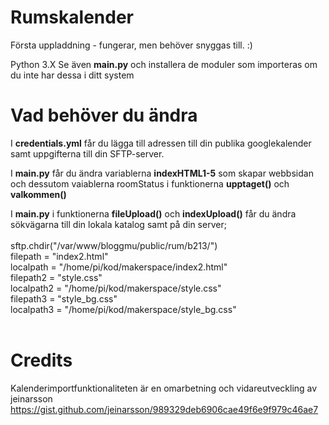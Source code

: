 # Rumskalender

Första uppladdning - fungerar, men behöver snyggas till. :) 

Python 3.X 
Se även __main.py__ och installera de moduler som importeras om du inte har dessa i ditt system

# Vad behöver du ändra
I __credentials.yml__ får du lägga till adressen till din publika googlekalender samt uppgifterna till din SFTP-server.

I __main.py__ får du ändra variablerna __indexHTML1-5__ som skapar webbsidan och dessutom vaiablerna roomStatus i funktionerna __upptaget()__ och __valkommen()__

I __main.py__ i funktionerna __fileUpload()__ och __indexUpload()__ får du ändra sökvägarna till din lokala katalog samt på din server;<br /><br />
		sftp.chdir("/var/www/bloggmu/public/rum/b213/")<br />
		filepath = "index2.html"<br />
		localpath = "/home/pi/kod/makerspace/index2.html"<br />
		filepath2 = "style.css"<br />
		localpath2 = "/home/pi/kod/makerspace/style.css"<br />
		filepath3 = "style_bg.css"<br />
		localpath3 = "/home/pi/kod/makerspace/style_bg.css"<br /><br />

# Credits
Kalenderimportfunktionaliteten är en omarbetning och vidareutveckling av jeinarsson https://gist.github.com/jeinarsson/989329deb6906cae49f6e9f979c46ae7
    

